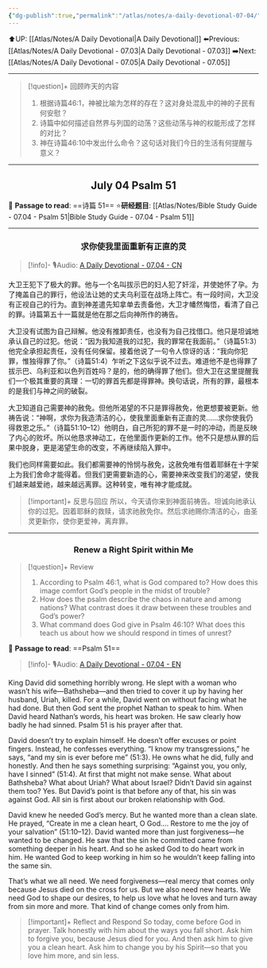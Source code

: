 ```yaml
---
{"dg-publish":true,"permalink":"/atlas/notes/a-daily-devotional-07-04/"}
---
```


 ⬆️UP: [[Atlas/Notes/A Daily Devotional\|A Daily Devotional]]
⬅️Previous: [[Atlas/Notes/A Daily Devotional - 07.03\|A Daily Devotional - 07.03]]
➡️Next: [[Atlas/Notes/A Daily Devotional - 07.05\|A Daily Devotional - 07.05]]

---

> [!question]+ 回顾昨天的内容
> 1. ⁠根据诗篇46:1，神被比喻为怎样的存在？这对身处混乱中的神的子民有何安慰？
> 2. 诗篇中如何描述自然界与列国的动荡？这些动荡与神的权能形成了怎样的对比？
> 3. 神在诗篇46:10中发出什么命令？这句话对我们今日的生活有何提醒与意义？

---
## <center>July 04 Psalm 51</center>

📖 **Passage to read**: ==诗篇 51==
⭐**研经题目**: [[Atlas/Notes/Bible Study Guide - 07.04 - Psalm 51\|Bible Study Guide - 07.04 - Psalm 51]]

---
### <center>求你使我里面重新有正直的灵</center>

> [!info]- 🎙️Audio: [A Daily Devotional - 07.04 - CN]()


大卫王犯下了极大的罪。他与一个名叫拔示巴的妇人犯了奸淫，并使她怀了孕。为了掩盖自己的罪行，他设法让她的丈夫乌利亚在战场上阵亡。有一段时间，大卫没有正视自己的行为。直到神差遣先知拿单去责备他，大卫才幡然悔悟，看清了自己的罪。诗篇第五十一篇就是他在那之后向神所作的祷告。

大卫没有试图为自己辩解。他没有推卸责任，也没有为自己找借口。他只是坦诚地承认自己的过犯。他说：“因为我知道我的过犯，我的罪常在我面前。”（诗篇51:3）他完全承担起责任，没有任何保留。接着他说了一句令人惊讶的话：“我向你犯罪，惟独得罪了你。”（诗篇51:4）乍听之下这似乎说不过去。难道他不是也得罪了拔示巴、乌利亚和以色列百姓吗？是的，他的确得罪了他们。但大卫在这里提醒我们一个极其重要的真理：一切的罪首先都是得罪神。换句话说，所有的罪，最根本的是我们与神之间的破裂。

大卫知道自己需要神的赦免。但他所渴望的不只是罪得赦免，他更想要被更新。他祷告说：“神啊，求你为我造清洁的心，使我里面重新有正直的灵……求你使我仍得救恩之乐。”（诗篇51:10–12）他明白，自己所犯的罪不是一时的冲动，而是反映了内心的败坏。所以他恳求神动工，在他里面作更新的工作。他不只是想从罪的后果中脱身，更是渴望生命的改变，不再继续陷入罪中。

我们也同样需要如此。我们都需要神的怜悯与赦免，这赦免唯有借着耶稣在十字架上为我们舍命才能得着。但我们更需要新造的心，需要神来改变我们的渴望，使我们越来越爱祂，越来越远离罪。这种转变，唯有神才能成就。

> [!important]+ 反思与回应
所以，今天请你来到神面前祷告。坦诚向祂承认你的过犯。因着耶稣的救赎，请求祂赦免你。然后求祂赐你清洁的心，由圣灵更新你，使你更爱神，离弃罪。


---
### <center>Renew a Right Spirit within Me</center>

> [!question]+ Review
> 1. According to Psalm 46:1, what is God compared to? How does this image comfort God’s people in the midst of trouble?
> 2. How does the psalm describe the chaos in nature and among nations? What contrast does it draw between these troubles and God’s power?
> 3. ⁠What command does God give in Psalm 46:10? What does this teach us about how we should respond in times of unrest?

📖 **Passage to read**: ==Psalm 51==

> [!info]- 🎙️Audio: [A Daily Devotional - 07.04 - EN]()  

King David did something horribly wrong. He slept with a woman who wasn’t his wife—Bathsheba—and then tried to cover it up by having her husband, Uriah, killed. For a while, David went on without facing what he had done. But then God sent the prophet Nathan to speak to him. When David heard Nathan’s words, his heart was broken. He saw clearly how badly he had sinned. Psalm 51 is his prayer after that.

David doesn’t try to explain himself. He doesn’t offer excuses or point fingers. Instead, he confesses everything. “I know my transgressions,” he says, “and my sin is ever before me” (51:3). He owns what he did, fully and honestly. And then he says something surprising: “Against you, you only, have I sinned” (51:4). At first that might not make sense. What about Bathsheba? What about Uriah? What about Israel? Didn’t David sin against them too? Yes. But David’s point is that before any of that, his sin was against God. All sin is first about our broken relationship with God.

David knew he needed God’s mercy. But he wanted more than a clean slate. He prayed, “Create in me a clean heart, O God.… Restore to me the joy of your salvation” (51:10–12). David wanted more than just forgiveness—he wanted to be changed. He saw that the sin he committed came from something deeper in his heart. And so he asked God to do heart work in him. He wanted God to keep working in him so he wouldn’t keep falling into the same sin.

That’s what we all need. We need forgiveness—real mercy that comes only because Jesus died on the cross for us. But we also need new hearts. We need God to shape our desires, to help us love what he loves and turn away from sin more and more. That kind of change comes only from him.

> [!important]+ Reflect and Respond
So today, come before God in prayer. Talk honestly with him about the ways you fall short. Ask him to forgive you, because Jesus died for you. And then ask him to give you a clean heart. Ask him to change you by his Spirit—so that you love him more, and sin less.
